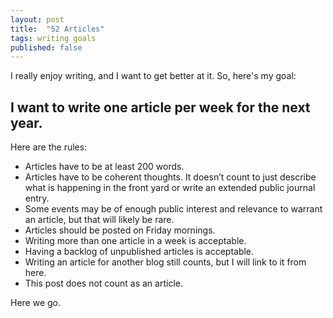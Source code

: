 ```yaml
---
layout: post
title:  "52 Articles"
tags: writing goals
published: false
---
```

I really enjoy writing, and I want to get better at it. So, here's my goal:

## I want to write one article per week for the next year.

Here are the rules:

- Articles have to be at least 200 words.
- Articles have to be coherent thoughts. It doesn’t count to just describe what is happening in the front yard or write an extended public journal entry.
- Some events may be of enough public interest and relevance to warrant an article, but that will likely be rare.
- Articles should be posted on Friday mornings.
- Writing more than one article in a week is acceptable.
- Having a backlog of unpublished articles is acceptable.
- Writing an article for another blog still counts, but I will link to it from here.
- This post does not count as an article.

Here we go.
